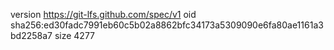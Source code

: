 version https://git-lfs.github.com/spec/v1
oid sha256:ed30fadc7991eb60c5b02a8862bfc34173a5309090e6fa80ae1161a3bd2258a7
size 4277
